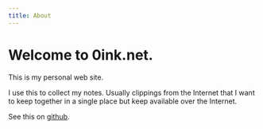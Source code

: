 ```yaml
---
title: About
---
```


# Welcome to 0ink.net.

This is my personal web site.

I use this to collect my notes. Usually clippings from the Internet
that I want to keep together in a single place but keep available
over the Internet.

See this on [github](https://github.com/alejandroliu/0ink.net).


